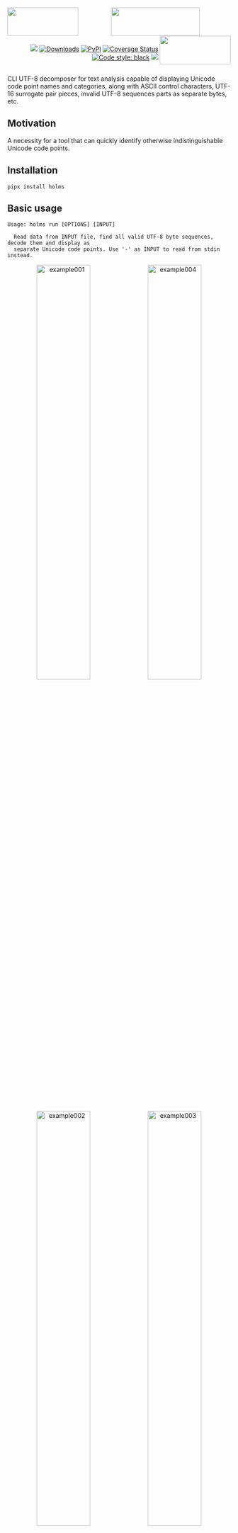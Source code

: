 <h1 align="center">
   <!-- es7s/holms -->
   <a href="##"><img align="left" src="https://s3.eu-north-1.amazonaws.com/dp2.dl/readme/es7s/holms/logo.png?v=2" width="160" height="64"></a>
   <a href="##"><img align="center" src="https://s3.eu-north-1.amazonaws.com/dp2.dl/readme/es7s/holms/label.png" width="200" height="64"></a>
   <a href="##"><img align="right" src="https://s3.eu-north-1.amazonaws.com/dp2.dl/readme/empty.png" width="160" height="64"></a>
</h1>
<div align="right">
 <a href="##"><img src="https://img.shields.io/badge/python-3.10-3776AB?logo=python&logoColor=white&labelColor=333333"></a>
 <a href="https://pepy.tech/project/holms/"><img alt="Downloads" src="https://pepy.tech/badge/holms"></a>
 <a href="https://pypi.org/project/holms/"><img alt="PyPI" src="https://img.shields.io/pypi/v/holms"></a>
 <a href='https://coveralls.io/github/es7s/holms?branch=master'><img src='https://coveralls.io/repos/github/es7s/holms/badge.svg?branch=master' alt='Coverage Status' /></a>
 <a href="https://github.com/psf/black"><img alt="Code style: black" src="https://img.shields.io/badge/code%20style-black-000000.svg"></a>
 <a href="##"><img src="https://wakatime.com/badge/user/8eb9e217-791b-436f-b729-81eb63e84b08/project/018b5923-4968-4029-ae8d-3776792f88d5.svg"></a>
</div>
<br>

CLI UTF-8 decomposer for text analysis capable of displaying Unicode code point
names and categories, along with ASCII control characters, UTF-16 surrogate pair
pieces, invalid UTF-8 sequences parts as separate bytes, etc.


Motivation
---------------------------

A necessity for a tool that can quickly identify otherwise indistinguishable
Unicode code points.


Installation
---------------------------
    pipx install holms


Basic usage
---------------------------

    Usage: holms run [OPTIONS] [INPUT]
    
      Read data from INPUT file, find all valid UTF-8 byte sequences, decode them and display as
      separate Unicode code points. Use '-' as INPUT to read from stdin instead.

<div align="center">
  <img alt="example001" width="49%" src="https://github.com/es7s/holms/assets/50381946/c3046efa-7192-4318-9fd9-056848bfaf82">
  <img alt="example004" width="49%" src="https://github.com/es7s/holms/assets/50381946/4acb7cb3-e97b-4c27-829e-c78907787cb2">
  <img alt="example002" width="49%" src="https://github.com/es7s/holms/assets/50381946/6ce86749-b628-4313-8e81-713f44f40650">
  <img alt="example003" width="49%" src="https://github.com/es7s/holms/assets/50381946/b33abedb-6d4a-47b6-93b5-e54e5a385ae7">
</div>

<details>
   <summary>Plain text output</summary>
   <!-- @sub:example001.png.txt -->

      > holms run  -u - <<<'1₂³⅘↉⏨'
    
      0  U+  31 ▕ 1 ▏ Nd DIGIT ONE
      1  U+2082 ▕ ₂ ▏ No SUBSCRIPT TWO
      4  U+  B3 ▕ ³ ▏ No SUPERSCRIPT THREE
      6  U+2158 ▕ ⅘ ▏ No VULGAR FRACTION FOUR FIFTHS
      9  U+2189 ▕ ↉ ▏ No VULGAR FRACTION ZERO THIRDS
      c  U+23E8 ▕ ⏨ ▏ So DECIMAL EXPONENT SYMBOL

   <!-- @sub -->
   <!-- @sub:example004.png.txt -->

      > holms run  -u - <<<'🌯👄🤡🎈🐳🐍'
    
      00  U1F32F ▕🌯 ▏ So BURRITO
      04  U1F444 ▕👄 ▏ So MOUTH
      08  U1F921 ▕🤡 ▏ So CLOWN FACE
      0c  U1F388 ▕🎈 ▏ So BALLOON
      10  U1F433 ▕🐳 ▏ So SPOUTING WHALE
      14  U1F40D ▕🐍 ▏ So SNAKE

   <!-- @sub -->
   <!-- @sub:example002.png.txt -->

      > holms run  -u - <<<'aаͣāãâȧäåₐᵃａ'
    
      00  U+  61 ▕ a ▏ Ll LATIN SMALL LETTER A
      01  U+ 430 ▕ а ▏ Ll CYRILLIC SMALL LETTER A
      03  U+ 363 ▕  ͣ ▏ Mn COMBINING LATIN SMALL LETTER A
      05  U+ 101 ▕ ā ▏ Ll LATIN SMALL LETTER A WITH MACRON
      07  U+  E3 ▕ ã ▏ Ll LATIN SMALL LETTER A WITH TILDE
      09  U+  E2 ▕ â ▏ Ll LATIN SMALL LETTER A WITH CIRCUMFLEX
      0b  U+ 227 ▕ ȧ ▏ Ll LATIN SMALL LETTER A WITH DOT ABOVE
      0d  U+  E4 ▕ ä ▏ Ll LATIN SMALL LETTER A WITH DIAERESIS
      0f  U+  E5 ▕ å ▏ Ll LATIN SMALL LETTER A WITH RING ABOVE
      11  U+2090 ▕ ₐ ▏ Lm LATIN SUBSCRIPT SMALL LETTER A
      14  U+1D43 ▕ ᵃ ▏ Lm MODIFIER LETTER SMALL A
      17  U+FF41 ▕ａ ▏ Ll FULLWIDTH LATIN SMALL LETTER A

   <!-- @sub -->
   <!-- @sub:example003.png.txt -->

      > holms run  -u - <<<'%‰∞8᪲?¿‽⚠⚠️'
    
      00  U+  25 ▕ % ▏ Po PERCENT SIGN
      01  U+2030 ▕ ‰ ▏ Po PER MILLE SIGN
      04  U+221E ▕ ∞ ▏ Sm INFINITY
      07  U+  38 ▕ 8 ▏ Nd DIGIT EIGHT
      08  U+1AB2 ▕  ᪲ ▏ Mn COMBINING INFINITY
      0b  U+  3F ▕ ? ▏ Po QUESTION MARK
      0c  U+  BF ▕ ¿ ▏ Po INVERTED QUESTION MARK
      0e  U+203D ▕ ‽ ▏ Po INTERROBANG
      11  U+26A0 ▕ ⚠ ▏ So WARNING SIGN
      14  U+26A0 ▕ ⚠ ▏ So WARNING SIGN
      17  U+FE0F ▕  ️ ▏ Mn VARIATION SELECTOR-16

   <!-- @sub -->
</details> 


Buffering
---------------------------------

The application works in two modes: **buffered** (the default if INPUT is a
file) and **unbuffered** (default when reading from stdin). Options `-b`/`-u`
explicitly override output mode regardless of the default setting.

In **buffered** mode the result begins to appear only after EOF is encountered
(i.e., the WHOLE file has been read to the buffer). This is suitable for short
and predictable inputs and produces the most compact output with fixed column
sizes.

The **unbuffered** mode comes in handy when input is an endless piped stream:
the results will be displayed in real time, as soon as the type of each byte
sequence is determined, but the output column widths are not fixed and can vary
as the process goes further.

> Despite the name, the app actually uses tiny (4 bytes) input buffer, but it's
> the only way to handle UTF-8 stream and distinguish valid sequences from broken
> ones; in truly unbuffered mode the output would consist of ASCII-7 characters
> (`0x00`-`0x7F`) and unrecognized binary data (`0x80`-`0xFF`) only, which is not
> something the application was made for.


Configuration / Advanced usage
----------------------------------
[//]: # (@sub:help.txt)

    Options:
      -b, --buffered / -u, --unbuffered
                            Explicitly set to wait for EOF before processing the
                            output (buffered), or to stream the results in
                            parallel with reading, as soon as possible
                            (unbuffered). See BUFFERING section above for the
                            details.
      -m, --merge           Replace all sequences of repeating characters with one
                            of each, together with initial length of the sequence.
      -g, --group           Group the input by code points (=count unique), sort
                            descending and display counts instead of normal
                            output. Implies '--merge' and forces buffered ('-b')
                            mode. Specifying the option twice ('-gg') results in
                            grouping by code point category instead, while doing
                            it thrice ('-ggg') makes the app group the input by
                            super categories.
      -o, --oneline         Remove all newline characters (0x0a LINE FEED) from
                            the output.
      -f, --format          Comma-separated list of columns to show (order is
                            preserved). Run 'holms format' to see the details.
      -n, --names           Display names instead of abbreviations. Affects `cat`
                            and `block` columns, but only if column in question is
                            already present on the screen. Note that these columns
                            can still display only the beginning of the attribute,
                            unless '-r' is provided.
      -a, --all             Display ALL columns.
      -r, --rigid           By default some columns can be compressed beyond the
                            nominal width, if all current values fit and there is
                            still space left. This option disables column
                            shrinking (but they still will be expanded when
                            needed).
      --decimal             Use decimal byte offsets instead of hexadecimal.
      -?, --help            Show this message and exit.

[//]: # (@sub)

Examples
--------------------------

### Output column selection

Option `-f`/`--filter` can be used to specify what columns to display. As an
alternative, there is an `-a`/`--all` option that enables displaying of all
currently available columns.

<details>
  <summary><b>Column availability depending on operating mode</b></summary>

  <div align="center">
    <img alt="example010" src="https://github.com/es7s/holms/assets/50381946/99248798-aecc-4a23-8703-fb412367beaa">
  </div>
</details>

Also `-m`/`--merge` option is demonstrated, which tells the app to collapse
repetitive characters into one line of the output while counting them:

<div align="center">
  <img alt="example005" src="https://github.com/es7s/holms/assets/50381946/fbb5817e-92ff-47be-a249-c70e0aa10c71">
</div>

<details>
   <summary>Plain text output</summary>
   <!-- @sub:example005.png.txt -->

      > holms run -m  phpstan.txt
    
      000  U+2B ▕ + ▏ Sm     PLUS SIGN
      001+ U+2D ▕ - ▏ Pd 27× HYPHEN-MINUS
      01c  U+2B ▕ + ▏ Sm     PLUS SIGN
      01d  U+20 ▕ ␣ ▏ Zs     SPACE
      01e  U+2B ▕ + ▏ Sm     PLUS SIGN
      01f+ U+2D ▕ - ▏ Pd 27× HYPHEN-MINUS
      03a  U+2B ▕ + ▏ Sm     PLUS SIGN
      03b  U+ A ▕ ↵ ▏ Cc     ASCII C0 [LF] LINE FEED
      03c  U+7C ▕ | ▏ Sm     VERTICAL LINE
      03d+ U+20 ▕ ␣ ▏ Zs 27× SPACE
     ...

   <!-- @sub -->
</details>

### Reading from pipeline

There is an official Unicode Consortium data file included in the repository for
test purposes, named [confusables.txt](tests/data/confusables.txt). In the next
example we extract line **#3620** using `sed`, delete all TAB (`0x08`) characters
and feed the result to the application. The result demonstrates various Unicode
dot/bullet code points:

<div align="center">
    <img alt="example006" src="https://github.com/es7s/holms/assets/50381946/2e4882fb-ce04-4548-87e6-01ede829e350">
</div>

<details>
   <summary>Plain text output</summary>
   <!-- @sub:example006.png.txt -->

      > sed confusables.txt -Ee 'sg' -e '3620!d' |
        holms run  -
    
      00  U+  B7 ▕ · ▏ Po MIDDLE DOT
      02  U+1427 ▕ ᐧ ▏ Lo CANADIAN SYLLABICS FINAL MIDDLE DOT
      05  U+ 387 ▕ · ▏ Po GREEK ANO TELEIA
      07  U+2022 ▕ • ▏ Po BULLET
      0a  U+2027 ▕ ‧ ▏ Po HYPHENATION POINT
      0d  U+2219 ▕ ∙ ▏ Sm BULLET OPERATOR
      10  U+22C5 ▕ ⋅ ▏ Sm DOT OPERATOR
      13  U+30FB ▕・ ▏ Po KATAKANA MIDDLE DOT
      16  U10101 ▕ 𐄁 ▏ Po AEGEAN WORD SEPARATOR DOT
      1a  U+FF65 ▕ ･ ▏ Po HALFWIDTH KATAKANA MIDDLE DOT
      1d  U+   A ▕ ↵ ▏ Cc ASCII C0 [LF] LINE FEED

   <!-- @sub -->
</details>

### Code points / categories statistics

`-g`/`--group` option can be used to count unique code points, and to compute
the occurrence rate of each one:

<div align="center">
  <img alt="example008" src="https://github.com/es7s/holms/assets/50381946/f6e79865-a365-4e75-93d6-8390d5d82495">
</div>

<details>
   <summary>Plain text output</summary>
   <!-- @sub:example008.png.txt -->

      > holms run -g  ./tests/data/confusables.txt
    
     U+  20 ▕ ␣ ▏ Zs   13% ███ 62732× SPACE
     U+   9 ▕ ⇥ ▏ Cc  7.3% █▊  36745× ASCII C0 [HT] HORIZONTAL TABULATION
     U+  41 ▕ A ▏ Lu  6.1% █▍  30555× LATIN CAPITAL LETTER A
     U+  49 ▕ I ▏ Lu  5.2% █▏  26063× LATIN CAPITAL LETTER I
     U+  45 ▕ E ▏ Lu  5.0% █▏  24992× LATIN CAPITAL LETTER E
     U+  54 ▕ T ▏ Lu  3.7% ▉   18776× LATIN CAPITAL LETTER T
     U+  4C ▕ L ▏ Lu  3.7% ▉   18763× LATIN CAPITAL LETTER L
     U+200E ▕ ▯ ▏ Cf  3.7% ▉   18494× LEFT-TO-RIGHT MARK
     U+   A ▕ ↵ ▏ Cc  2.9% ▋   14609× ASCII C0 [LF] LINE FEED
     U+  43 ▕ C ▏ Lu  2.9% ▋   14450× LATIN CAPITAL LETTER C
     ...

   <!-- @sub -->
</details>

When used twice (`-gg`) or thrice (`-ggg`), the application groups the input by
code point category or code point super category, respectively, which can be used
e.g. for frequency domain analysis:

<div align="center">
  <img alt="example011" src="https://github.com/es7s/holms/assets/50381946/fa816966-dbd7-4e2b-9be4-3b10b6883672">
  <img alt="example012" src="https://github.com/es7s/holms/assets/50381946/873c2406-c1cd-4587-91b3-003bc3684c7c">
</div>

<details>
   <summary>Plain text output</summary>
   <!-- @sub:example011.png.txt -->

      > holms run -gg  ./tests/data/confusables.txt
    
       53% ██████████ 266233× Uppercase_Letter
       13% ██▎         62748× Space_Separator
       10% █▉          51356× Control
      8.5% █▌          42511× Decimal_Number
      3.7% ▋           18497× Format
      3.0% ▌           14832× Other_Letter
      2.0% ▎            9778× Math_Symbol
      1.8% ▎            9261× Close_Punctuation
      1.8% ▎            9259× Open_Punctuation
      1.5% ▎            7525× Other_Punctuation
     ...

   <!-- @sub -->
   <!-- @sub:example012.png.txt -->

      > holms run -ggg  ./tests/data/confusables.txt
    
       57% ██████████ 284074× Letter
       14% ██▍         69853× Other
       13% ██▏         62750× Separator
      8.5% █▌          42796× Number
      5.9% █           29571× Punctuation
      2.2% ▍           11072× Symbol
      0.2% ▏             965× Mark

   <!-- @sub -->
</details>

### In-place type highlighting

When `--format` is specified exactly as a single `char` column: `--format=char`,
the application omits all the columns and prints the original file contents,
while highligting each character with a color that indicates its' Unicode
category. 

> Note that ASCII control codes, as well as Unicode ones, are kept
untouched and invisible.

<div align="center">
  <img alt="example007" src="https://github.com/es7s/holms/assets/50381946/788df0cd-9681-41dd-82fd-d6f477e8c4ac">
</div>

<details>
   <summary>Plain text output</summary>
   <!-- @sub:example007.png.txt -->

      > sed chars.txt -nEe 1,12p |
        holms run --format=char  -
    
       ! " # $ % & ' ( ) * + , - . /
     0 1 2 3 4 5 6 7 8 9 : ; < = > ?
     @ A B C D E F G H I J K L M N O
     P Q R S T U V W X Y Z [ \ ] ^ _
     ` a b c d e f g h i j k l m n o
     p q r s t u v w x y z { | } ~
       ¡ ¢ £ ¤ ¥ ¦ § ¨ © ª « ¬ ­ ® ¯
     ° ± ² ³ ´ µ ¶ · ¸ ¹ º » ¼ ½ ¾ ¿
     À Á Â Ã Ä Å Æ Ç È É Ê Ë Ì Í Î Ï
     Ð Ñ Ò Ó Ô Õ Ö × Ø Ù Ú Û Ü Ý Þ ß
     à á â ã ä å æ ç è é ê ë ì í î ï
     ð ñ ò ó ô õ ö ÷ ø ù ú û ü ý þ ÿ

   <!-- @sub -->
</details>


ASCII latin letters (`A-Za-z`) are colored in 50% gray color instead of regular
white on purpose — this can be extremely helpful when the task is to find
non-ASCII character(s) in an massive text of plain ASCII ones, or vice versa.

Below is a real example of broken characters which are the result of two
operations being applied in the wrong order: *UTF-8 decoding* and *URL %-based
unescaping*. This error is different from incorrect codepage selection errors,
which mess up the whole text or a part of it; all byte sequences are valid UTF-8
encoded code points, but the result differs from the origin and is completely 
unreadable nevertheless.

<div align="center">
  <img alt="example015" src="https://github.com/es7s/holms/assets/50381946/6cead36b-f026-49cc-8ba7-49bb25dd1456">
</div>


### ASCII C0 / C1 details

While developing the application I encountered strange (as it seemed to be at
the beginning) behaviour of Python interpreter, which encoded C1 control bytes
as two bytes of UTF-8, while C0 control bytes were displayed as sole bytes, like
it would have been encoded in a plain ASCII. Then there was a bit of researching
done.

According to [ISO/IEC 6429 (ECMA-48)](https://www.iso.org/standard/12782.html),
there are two types of ASCII control codes (to be precise, much more, but for
our purposes it's mostly irrelevant) — C0 and C1. The first one includes ASCII
code points `0x00`-`0x1F` and `0x7F` (some authors also include a regular space
character `0x20` in this list), and the characteristic property of this type is
that all C0 code points are encoded in UTF-8 **exactly the same** as they do in
7-bit US-ASCII ([ISO/IEC 646](https://www.iso.org/standard/4777.html)). This
helps to disambiguate exactly what type of encoding is used even for broken byte
sequences, considering the task is to tell if a byte represents sole code point
or is actually a part of multibyte UTF-8 sequence.

However, C1 control codes are represented by `0x80`-`0x9F` bytes, which also are
valid bytes for multibyte UTF-8 sequences. In order to distinguish the first
type from the second UTF-8 encodes them as two-byte sequences instead (`0x80` →
`0xC280`, etc.); also this applies not only to control codes, but to all other
[ISO/IEC 8859](https://www.iso.org/standard/28245.html) code points starting
from `0x80`.

With this in mind, let's see how the application reflects these differences.
First command produces several 8-bit ASCII C1 control codes, which are
classified as raw binary/non-UTF-8 data, while the second command's output
consists of the very same code points but being encoded in UTF-8 (thanks to
Python's full transparent Unicode support, we don't even need to bother much
about the encodings and such):

<div align="center">
  <img alt="example013" src="https://github.com/es7s/holms/assets/50381946/b2045a2d-a544-4989-b8bd-a32c9d2a6e7a">
</div>

<details>
   <summary>Plain text output</summary>
   <!-- @sub:example013.png.txt -->

      > printf "\x80\x90\x9f" && python3 -c 'print("\x80\x90\x9f", end="")' |
        holms run --names --decimal --all  -
    
     ⏨0  #0   0x    80  --  ▕ ▯ ▏ NON UTF-8 BYTE 0x80                                      -- Binary
     ⏨1  #1   0x    90  --  ▕ ▯ ▏ NON UTF-8 BYTE 0x90                                      -- Binary
     ⏨2  #2   0x    9f  --  ▕ ▯ ▏ NON UTF-8 BYTE 0x9F                                      -- Binary
    
     ⏨3  #3   0x c2 80 U+80 ▕ ▯ ▏ ASCII C1 [PC] PADDING CHARACTER            Latin-1 Supplem‥ Control
     ⏨5  #4   0x c2 90 U+90 ▕ ▯ ▏ ASCII C1 [DCS] DEVICE CONTROL STRING       Latin-1 Supplem‥ Control
     ⏨7  #5   0x c2 9f U+9F ▕ ▯ ▏ ASCII C1 [APC] APPLICATION PROGRAM COMMAND Latin-1 Supplem‥ Control

   <!-- @sub -->
</details>

Legend
------------------

The image below illustrates the color scheme developed for the app specifically,
to simplify distinguishing code points of one category from others.

<div align="center">
  <img alt="example009" src="https://github.com/es7s/holms/assets/50381946/6f66a7cd-a74c-4eef-9827-cad6535f0ff0">
</div>

Most frequently encountering control codes also have a unique character
replacements, which allows to recognize them without reading the label or
memorizing code point identifiers:

<div align="center">
  <img alt="example014" src="https://github.com/es7s/holms/assets/50381946/efad7252-9628-4ff8-9c37-177cd7ec26f1">
</div>

Changelog
------------------

[CHANGES.rst](CHANGES.rst)
